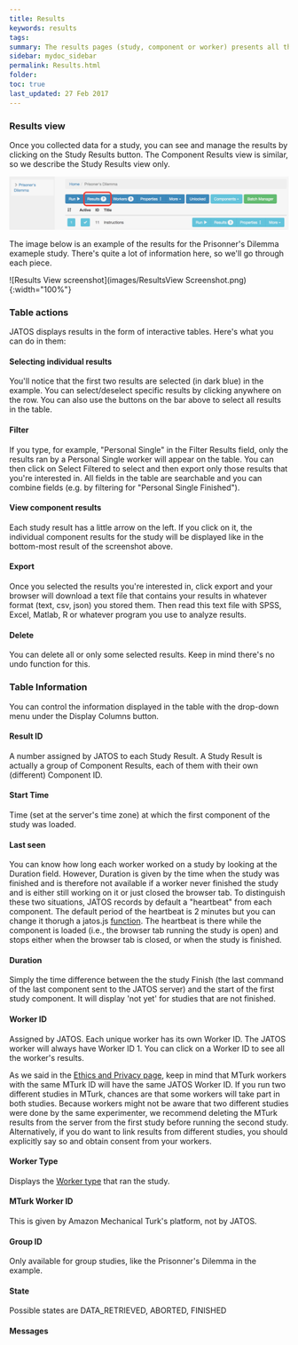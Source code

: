 ```yaml
---
title: Results
keywords: results
tags:
summary: The results pages (study, component or worker) presents all the data that were collected during the study runs, including the result data and meta data (e.g. worker ID, start time etc.). 
sidebar: mydoc_sidebar
permalink: Results.html
folder:
toc: true
last_updated: 27 Feb 2017
---
```


### Results view

Once you collected data for a study, you can see and manage the results by clicking on the Study Results button. The Component Results view is similar, so we describe the Study Results view only. 

![Results Link](images/ResultsLink.png)

The image below is an example of the results for the Prisonner's Dilemma exameple study. There's quite a lot of information here, so we'll go through each piece.

![Results View screenshot](images/ResultsView Screenshot.png){:width="100%"}

### Table actions
JATOS displays results in the form of interactive tables. Here's what you can do in them:

#### Selecting individual results
You'll notice that the first two results are selected (in dark blue) in the example. You can select/deselect specific results by clicking anywhere on the row. You can also use the buttons on the bar above to select all results in the table.

#### Filter 
If you type, for example, "Personal Single" in the Filter Results field, only the results ran by a Personal Single worker will appear on the table. You can then click on Select Filtered to select and then export only those results that you're interested in. All fields in the table are searchable and you can combine fields (e.g. by filtering for "Personal Single Finished"). 

#### View component results
Each study result has a little arrow on the left. If you click on it, the individual component results for the study will be displayed like in the bottom-most result of the screenshot above. 

#### Export 
Once you selected the results you're interested in, click export and your browser will download a text file that contains your results in whatever format (text, csv, json) you stored them. Then read this text file with SPSS, Excel, Matlab, R or whatever program you use to analyze results.  

#### Delete
You can delete all or only some selected results. Keep in mind there's no undo function for this. 

### Table Information
You can control the information displayed in the table with the drop-down menu under the Display Columns button. 

#### Result ID 
A number assigned by JATOS to each Study Result. A Study Result is actually a group of Component Results, each of them with their own (different) Component ID. 

#### Start Time
Time (set at the server's time zone) at which the first component of the study was loaded. 

#### Last seen
You can know how long each worker worked on a study by looking at the Duration field. However, Duration is given by the time when the study was finished and is therefore not available if a worker never finished the study and is either still working on it or just closed the browser tab. To distinguish these two situations, JATOS records by default a "heartbeat" from each component. The default period of the heartbeat is 2 minutes but you can change it thorugh a jatos.js [function](jatos.js-Reference.html#jatossetheartbeatperiodheartbeatperiod). The heartbeat is there while the component is loaded (i.e., the browser tab running the study is open) and stops either when the browser tab is closed, or when the study is finished.   

#### Duration
Simply the time  difference between the the study Finish (the last command of the last component sent to the JATOS server) and the start of the first study component. It will display 'not yet' for studies that are not finished.  

#### Worker ID
Assigned by JATOS. Each unique worker has its own Worker ID. The JATOS worker will always have Worker ID 1. You can click on a Worker ID to see all the worker's results. 

As we said in the [Ethics and Privacy page](Data-Privacy-and-Ethics.html), keep in mind that MTurk workers with the same MTurk ID will have the same JATOS Worker ID. If you run two different studies in MTurk, chances are that some workers will take part in both studies. Because workers might not be aware that two different studies were done by the same experimenter, we recommend deleting the MTurk results from the server from the first study before running the second study. Alternatively, if you do want to link results from different studies, you should explicitly say so and obtain consent from your workers.  

#### Worker Type
Displays the [Worker type](Worker-Types.html) that ran the study. 

#### MTurk Worker ID
This is given by Amazon Mechanical Turk's platform, not by JATOS.

#### Group ID
Only available for group studies, like the Prisonner's Dilemma in the example.

#### State
Possible states are DATA_RETRIEVED, ABORTED, FINISHED 

#### Messages

